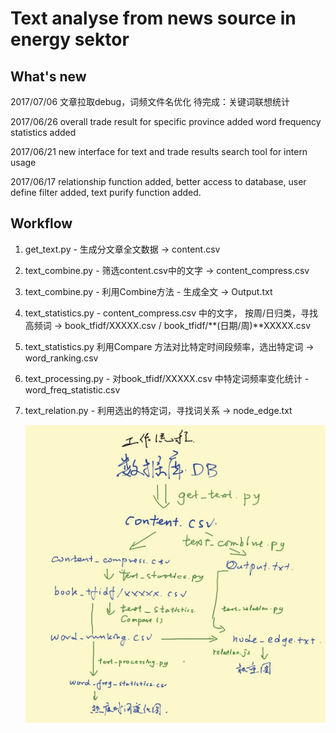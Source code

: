 # Text analyse from news source in energy sektor 


## What's new

2017/07/06
文章拉取debug，词频文件名优化
待完成：关键词联想统计

2017/06/26
overall trade result for specific province added
word frequency statistics added

2017/06/21
new interface for text and trade results search
tool for intern usage

2017/06/17
relationship function added,
better access to database,
user define filter added,
text purify function added.

## Workflow
1. get_text.py - 生成分文章全文数据 -> content.csv

2. text_combine.py - 筛选content.csv中的文字 -> content_compress.csv

3. text_combine.py - 利用Combine方法 - 生成全文 -> Output.txt

4. text_statistics.py - content_compress.csv 中的文字， 按周/日归类，寻找高频词 -> book_tfidf/XXXXX.csv / book_tfidf/**(日期/周)**XXXXX.csv

5. text_statistics.py 利用Compare 方法对比特定时间段频率，选出特定词 -> word_ranking.csv

6. text_processing.py - 对book_tfidf/XXXXX.csv 中特定词频率变化统计 - word_freq_statistic.csv

7. text_relation.py - 利用选出的特定词，寻找词关系 -> node_edge.txt

    ![workflow.jpg](workflow.jpg)

   ​

